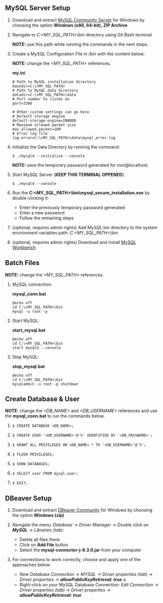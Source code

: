 ## MySQL Server Setup

1. Download and extract [MySQL Community Server](https://dev.mysql.com/downloads/mysql/) for Windows by choosing the option **Windows (x86, 64-bit), ZIP Archive**

2. Navigate to _C:\<MY_SQL_PATH>\bin_ directory using Git Bash terminal

   **NOTE:** use this path while running the commands in the next steps.

3. Create a MySQL Configuration File in _/bin_ with the content below:

   **NOTE:** change the _<MY_SQL_PATH>_ references.

   **my.ini**

   ```
   # Path to MySQL installation directory
   basedir=C:\<MY_SQL_PATH>
   # Path to MySQL data directory
   datadir=C:\<MY_SQL_PATH>\data
   # Port number to listen on
   port=3306

   # Other custom settings can go here
   # Default storage engine
   default-storage-engine=INNODB
   # Maximum allowed packet size
   max_allowed_packet=16M
   # Error log file
   log-error=C:\<MY_SQL_PATH>\data\mysql_error.log
   ```

4. Initialize the Data Directory by running the command:

   `$ ./mysqld --initialize --console`

   **NOTE:** save the temporary password generated for root@localhost.

5. Start MySQL Server (**KEEP THIS TERMINAL OPPENED**):

   `$ ./mysqld --console`

6. Run the **C:\<MY_SQL_PATH>\bin\mysql_secure_installation.exe** by double-clicking it:

   - Enter the previously temporary password generated
   - Enter a new password
   - Follow the remaining steps

7. (optional, requires admin rights) Add MySQL bin directory to the system environment variables path: _C:\<MY_SQL_PATH>\bin_

8. (optional, requires admin rights) Download and install [MySQL Workbench](https://dev.mysql.com/downloads/workbench/)

## Batch Files

**NOTE:** change the _<MY_SQL_PATH>_ references.

1. MySQL connection:

   **mysql_conn.bat**

   ```
   @echo off
   cd C:\<MY_SQL_PATH>\bin
   mysql -u root -p
   ```

2. Start MySQL:

   **start_mysql.bat**

   ```
   @echo off
   cd C:\<MY_SQL_PATH>\bin
   start mysqld --console
   ```

3. Stop MySQL:

   **stop_mysql.bat**

   ```
   @echo off
   cd C:\<MY_SQL_PATH>\bin
   mysqladmin -u root -p shutdown
   ```

## Create Database & User

**NOTE:** change the _<DB_NAME>_ and _<DB_USERNAME>_ references and use the **mysql_conn.bat** to run the commands below.

1. `$ CREATE DATABASE <DB_NAME>;`

2. `$ CREATE USER '<DB_USERNAME>'@'%' IDENTIFIED BY '<DB_PASSWORD>';`

3. `$ GRANT ALL PRIVILEGES ON <DB_NAME>.* TO '<DB_USERNAME>'@'%';`

4. `$ FLUSH PRIVILEGES;`

5. `$ SHOW DATABASES;`

6. `$ SELECT user FROM mysql.user;`

7. `$ EXIT;`

## DBeaver Setup

1. Download and extract [DBeaver Community](https://dbeaver.io/download/) for Windows by choosing the option **Windows (zip)**

2. Navigate the menu: _Database -> Driver Manager -> Double click on **MySQL** -> Libraries (tab)_:

   - Delete all files there
   - Click on **Add File** button
   - Select the **mysql-connector-j-8.3.0.jar** from your computer

3. For connections to work correctly, choose and apply one of the approaches below:

   - _New Database Connection -> MYSQL -> Driver properties (tab) -> Driver properties -> **allowPublicKeyRetrieval: true**_
     a
   - Right-click on your MySQL Database Connection: _Edit Connection -> Driver properties (tab) -> Driver properties -> **allowPublicKeyRetrieval: true**_
